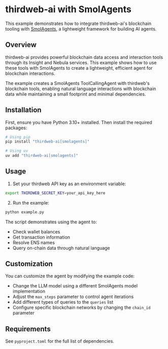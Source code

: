# thirdweb-ai with SmolAgents

This example demonstrates how to integrate thirdweb-ai's blockchain tooling with [SmolAgents](https://github.com/huggingface/smolagents), a lightweight framework for building AI agents.

## Overview

thirdweb-ai provides powerful blockchain data access and interaction tools through its Insight and Nebula services. This example shows how to use these tools with SmolAgents to create a lightweight, efficient agent for blockchain interactions.

The example creates a SmolAgents ToolCallingAgent with thirdweb's blockchain tools, enabling natural language interactions with blockchain data while maintaining a small footprint and minimal dependencies.

## Installation

First, ensure you have Python 3.10+ installed. Then install the required packages:

```bash
# Using pip
pip install "thirdweb-ai[smolagents]"

# Using uv
uv add "thirdweb-ai[smolagents]"
```

## Usage

1. Set your thirdweb API key as an environment variable:
```bash
export THIRDWEB_SECRET_KEY=your_api_key_here
```

2. Run the example:
```bash
python example.py
```

The script demonstrates using the agent to:
- Check wallet balances
- Get transaction information
- Resolve ENS names
- Query on-chain data through natural language

## Customization

You can customize the agent by modifying the example code:
- Change the LLM model using a different SmolAgents model implementation
- Adjust the `max_steps` parameter to control agent iterations
- Add different types of queries to the `queries` list
- Configure specific blockchain networks by changing the `chain_id` parameter

## Requirements

See `pyproject.toml` for the full list of dependencies. 
